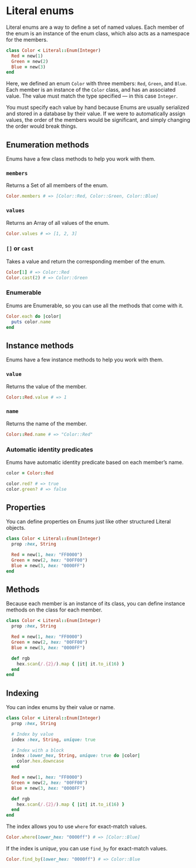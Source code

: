 
# Literal enums

Literal enums are a way to define a set of named values. Each member of the enum is an instance of the enum class, which also acts as a namespace for the members.

```ruby
class Color < Literal::Enum(Integer)
  Red = new(1)
  Green = new(2)
  Blue = new(3)
end
```

Here, we defined an enum `Color` with three members: `Red`, `Green`, and `Blue`. Each member is an instance of the `Color` class, and has an associated value. The value must match the type specified — in this case `Integer`.

You must specify each value by hand because Enums are usually serialized and stored in a database by their value. If we were to automatically assign values, the order of the members would be significant, and simply changing the order would break things.

## Enumeration methods

Enums have a few class methods to help you work with them.

### `members`

Returns a Set of all members of the enum.

```ruby
Color.members # => [Color::Red, Color::Green, Color::Blue]
```

### `values`

Returns an Array of all values of the enum.

```ruby
Color.values # => [1, 2, 3]
```

### `[]` or `cast`

Takes a value and return the corresponding member of the enum.

```ruby
Color[1] # => Color::Red
Color.cast(2) # => Color::Green
```

### Enumerable

Enums are Enumerable, so you can use all the methods that come with it.

```ruby
Color.each do |color|
  puts color.name
end
```

## Instance methods

Enums have a few instance methods to help you work with them.

### `value`

Returns the value of the member.

```ruby
Color::Red.value # => 1
```

### `name`

Returns the name of the member.

```ruby
Color::Red.name # => "Color::Red"
```

### Automatic identity predicates

Enums have automatic identity predicate based on each member’s name.

```ruby
color = Color::Red

color.red? # => true
color.green? # => false
```

## Properties

You can define properties on Enums just like other structured Literal objects.

```ruby
class Color < Literal::Enum(Integer)
  prop :hex, String

  Red = new(1, hex: "FF0000")
  Green = new(2, hex: "00FF00")
  Blue = new(3, hex: "0000FF")
end
```

## Methods

Because each member is an instance of its class, you can define instance methods on the class for each member.

```ruby
class Color < Literal::Enum(Integer)
  prop :hex, String

  Red = new(1, hex: "FF0000")
  Green = new(2, hex: "00FF00")
  Blue = new(3, hex: "0000FF")

  def rgb
    hex.scan(/.{2}/).map { |it| it.to_i(16) }
  end
end
```

## Indexing

You can index enums by their value or name.

```ruby
class Color < Literal::Enum(Integer)
  prop :hex, String

  # Index by value
  index :hex, String, unique: true

  # Index with a block
  index :lower_hex, String, unique: true do |color|
    color.hex.downcase
  end

  Red = new(1, hex: "FF0000")
  Green = new(2, hex: "00FF00")
  Blue = new(3, hex: "0000FF")

  def rgb
    hex.scan(/.{2}/).map { |it| it.to_i(16) }
  end
end
```

The index allows you to use `where` for exact-match values.

```ruby
Color.where(lower_hex: "0000ff") # => [Color::Blue]
```

If the index is *unique*, you can use `find_by` for exact-match values.

```ruby
Color.find_by(lower_hex: "0000ff") # => Color::Blue
```
